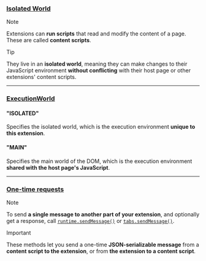### [Isolated World](https://developer.chrome.com/docs/extensions/develop/concepts/content-scripts#isolated_world)

> [!NOTE]
> Extensions can **run scripts** that read and modify the content of a page. These are called **content scripts**. 

> [!TIP]
> They live in an **isolated world**, meaning they can make changes to their JavaScript environment **without conflicting** with their host page or other extensions' content scripts.

---

### [ExecutionWorld](https://developer.chrome.com/docs/extensions/reference/api/scripting#type-ExecutionWorld)

#### "ISOLATED"  
Specifies the isolated world, which is the execution environment **unique to this extension**.

#### "MAIN"  
Specifies the main world of the DOM, which is the execution environment **shared with the host page's JavaScript**.

---

### [One-time requests](https://developer.chrome.com/docs/extensions/develop/concepts/messaging#simple)
> [!NOTE]
> To send **a single message to another part of your extension**, and optionally get a response, call [`runtime.sendMessage()`](https://developer.chrome.com/docs/extensions/reference/api/runtime#method-sendMessage) or [`tabs.sendMessage()`](https://developer.chrome.com/docs/extensions/reference/api/tabs#method-sendMessage).

> [!IMPORTANT]
> These methods let you send a one-time **JSON-serializable message** from a **content script to the extension**, or from **the extension to a content script**.


